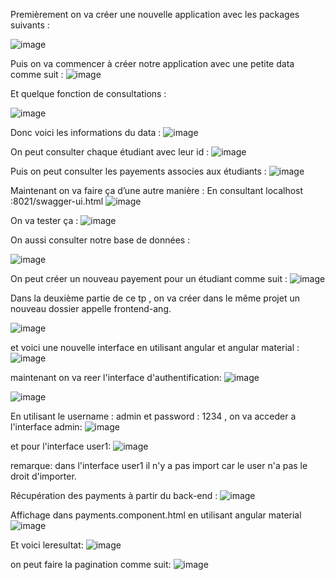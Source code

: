 Premièrement on va créer une nouvelle application avec les packages suivants :

![image](https://github.com/loubnabaroudi/BAROUDI_LOUBNA_JEE/assets/154988277/fb875024-ed3a-49cc-a718-255a9977df54)

Puis on va commencer à créer notre application avec une petite data comme suit :
![image](https://github.com/loubnabaroudi/BAROUDI_LOUBNA_JEE/assets/154988277/a643b3ec-d2c6-4a17-bc45-933406457b16)

Et quelque fonction de consultations :

![image](https://github.com/loubnabaroudi/BAROUDI_LOUBNA_JEE/assets/154988277/6d260c2c-5ef5-4ab2-afbe-88cf9b5da2f4)

Donc voici les informations du data :
![image](https://github.com/loubnabaroudi/BAROUDI_LOUBNA_JEE/assets/154988277/3f175022-56fa-45c0-a0cc-54456d9a2430)

On peut consulter chaque étudiant avec leur id :
![image](https://github.com/loubnabaroudi/BAROUDI_LOUBNA_JEE/assets/154988277/f96f2a24-6296-41fc-ae51-56bc002dc089)

Puis on peut consulter les payements associes aux étudiants :
![image](https://github.com/loubnabaroudi/BAROUDI_LOUBNA_JEE/assets/154988277/79542316-f237-45a6-b18b-1e0c2f4ffe50)


Maintenant on va faire ça d’une autre manière :
En consultant localhost :8021/swagger-ui.html
![image](https://github.com/loubnabaroudi/BAROUDI_LOUBNA_JEE/assets/154988277/84adddab-a760-46e0-9b07-2d3edf3bc8ff)

On va tester ça :
![image](https://github.com/loubnabaroudi/BAROUDI_LOUBNA_JEE/assets/154988277/b8c4c03e-b7a7-4e47-8c56-76fd0a8a7843)

On aussi consulter notre base de données :

![image](https://github.com/loubnabaroudi/BAROUDI_LOUBNA_JEE/assets/154988277/f5f8f4c1-2ffd-4793-9cab-30d46deee1ba)

On peut créer un nouveau payement pour un étudiant comme suit :
![image](https://github.com/loubnabaroudi/BAROUDI_LOUBNA_JEE/assets/154988277/a1d9e364-409b-439e-a819-db38ddc3fade)

Dans la deuxième partie de ce tp , on va créer dans le même projet un nouveau dossier appelle frontend-ang.

![image](https://github.com/loubnabaroudi/BAROUDI_LOUBNA_JEE/assets/154988277/088c54ec-72b4-4d90-a1a8-dc70baf788eb)

et voici une nouvelle interface en utilisant angular et angular material :
![image](https://github.com/loubnabaroudi/BAROUDI_LOUBNA_JEE/assets/154988277/72efed4e-5106-4284-a705-5121291f7102)

maintenant on va reer l'interface d'authentification:
![image](https://github.com/loubnabaroudi/BAROUDI_LOUBNA_JEE/assets/154988277/9fb0c99b-e969-4997-883d-59354778a9ba)

![image](https://github.com/loubnabaroudi/BAROUDI_LOUBNA_JEE/assets/154988277/1f79ab95-7bdd-4459-a271-c19fddf1caaf)

En utilisant le username : admin et password : 1234 , on va acceder a l'interface admin:
![image](https://github.com/loubnabaroudi/BAROUDI_LOUBNA_JEE/assets/154988277/a4bb9136-49c5-44a7-87d0-ce69fee10b47)

et pour l'interface user1:
![image](https://github.com/loubnabaroudi/BAROUDI_LOUBNA_JEE/assets/154988277/a9f763b5-ea06-4e9e-a51d-0d9c83059a9a)


remarque: dans l'interface user1 il n'y a pas import car le user n'a pas le droit d'importer.


Récupération des payments à partir du back-end :
![image](https://github.com/loubnabaroudi/BAROUDI_LOUBNA_JEE/assets/154988277/a2c7d766-a450-4ce7-9e30-f7b6ea1a24be)

Affichage dans payments.component.html en utilisant angular material
![image](https://github.com/loubnabaroudi/BAROUDI_LOUBNA_JEE/assets/154988277/2487ab67-1ae4-4e74-8b5d-c79ef685c830)

Et voici leresultat:
![image](https://github.com/loubnabaroudi/BAROUDI_LOUBNA_JEE/assets/154988277/de6a00a4-c129-49e9-9512-4a42aac2b785)

on peut faire la pagination comme suit:
![image](https://github.com/loubnabaroudi/BAROUDI_LOUBNA_JEE/assets/154988277/23e0d9cd-9a1a-495e-9bcf-02da12771f33)










